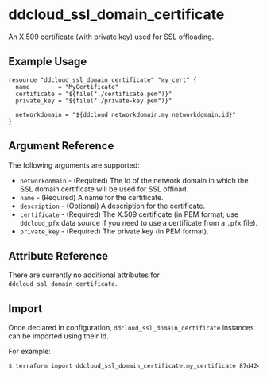 # ddcloud\_ssl\_domain\_certificate

An X.509 certificate (with private key) used for SSL offloading.

## Example Usage

```hcl
resource "ddcloud_ssl_domain_certificate" "my_cert" {
  name        = "MyCertificate"
  certificate = "${file("./certificate.pem")}"
  private_key = "${file("./private-key.pem")}"

  networkdomain = "${ddcloud_networkdomain.my_networkdomain.id}"
}
```

## Argument Reference

The following arguments are supported:

* `networkdomain` - (Required) The Id of the network domain in which the SSL domain certificate will be used for SSL offload.
* `name` - (Required) A name for the certificate.
* `description` - (Optional) A description for the certificate.
* `certificate` - (Required) The X.509 certificate (in PEM format; use `ddcloud_pfx` data source if you need to use a certificate from a `.pfx` file).
* `private_key` - (Required) The private key (in PEM format).

## Attribute Reference

There are currently no additional attributes for `ddcloud_ssl_domain_certificate`.

## Import

Once declared in configuration, `ddcloud_ssl_domain_certificate` instances can be imported using their Id.

For example:

```bash
$ terraform import ddcloud_ssl_domain_certificate.my_certificate 87d42402-6bec-494d-b365-31971e415bc4
```
